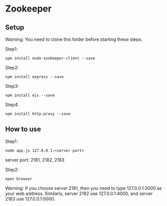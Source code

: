 # Zookeeper

## Setup

Warning: You need to clone this folder before starting these steps.

Step1:

	npm install node-zookeeper-client --save

Step2:

	npm install express --save

Step3:

	npm install ejs --save

Step4:

	npm install http-proxy --save

## How to use

Step1:

	node app.js 127.0.0.1:<server port>

server port: 2181, 2182, 2183

Step2:

	open browser

Warning:
If you choose server 2181, then you need to type 127.0.0.1:3000 as your web address.
Similarly, server 2182 use 127.0.0.1:4000, and server 2183 use 127.0.0.1:5000.
